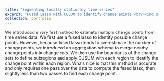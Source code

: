 ```yaml
---
title: "Segmenting locally stationary time series"
excerpt: "Fused Lasso with CUSUM to identify change points <br/><img src='/images/fcp/region3.png' width="400" height="400" >"
collection: portfolio
---
```



We introduced a very fast method to estimate multiple change points from time series data. We first use a fused lasso to identify possible change points. However, because fused lasso tends to overestimate the number of change points, we introduced an aggregation scheme to merge nearby change points into change _sets_. We then use the boundaries of the change sets to define subregions and apply CUSUM with each region to identify the change point within each region. Whats nice is that this method is accurate and only requires one pass over the data to compute the fused lasso, then slightly less than two passes to find each change point.
